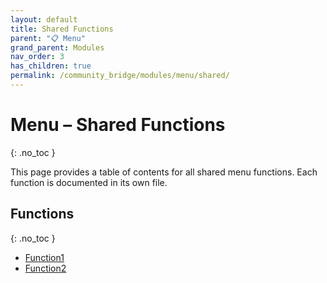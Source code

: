 ```yaml
---
layout: default
title: Shared Functions
parent: "📋 Menu"
grand_parent: Modules
nav_order: 3
has_children: true
permalink: /community_bridge/modules/menu/shared/
---
```


# Menu – Shared Functions
{: .no_toc }

This page provides a table of contents for all shared menu functions. Each function is documented in its own file.

## Functions
{: .no_toc }

- [Function1](shared/Function1.md)
- [Function2](shared/Function2.md)